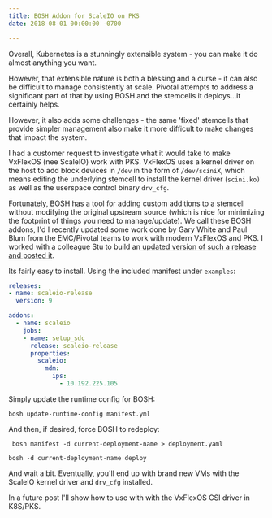 ```yaml
---
title: BOSH Addon for ScaleIO on PKS
date: 2018-08-01 00:00:00 -0700

---
```

Overall, Kubernetes is a stunningly extensible system - you can make it do almost anything you want.

However, that extensible nature is both a blessing and a curse - it can also be difficult to manage consistently at scale.  Pivotal attempts to address a significant part of that by using BOSH and the stemcells it deploys...it certainly helps.

However, it also adds some challenges - the same 'fixed' stemcells that provide simpler management also make it more difficult to make changes that impact the system.

I had a customer request to investigate what it would take to make VxFlexOS (nee ScaleIO) work with PKS.  VxFlexOS uses a kernel driver on the host to add block devices in `/dev` in the form of `/dev/sciniX`, which means editing the underlying stemcell to install the kernel driver (`scini.ko)` as well as the userspace control binary `drv_cfg`.

Fortunately, BOSH has a tool for adding custom additions to a stemcell without modifying the original upstream source (which is nice for minimizing the footprint of things you need to manage/update).   We call these BOSH addons, I'd I recently updated some work done by Gary White and Paul Blum from the EMC/Pivotal teams to work with modern VxFlexOS and PKS.  I worked with a colleague Stu to build an[ updated version of such a release and posted it]().

Its fairly easy to install.  Using the included manifest under `examples`:

```yaml
releases:
- name: scaleio-release
  version: 9

addons:
  - name: scaleio
    jobs:
    - name: setup_sdc
      release: scaleio-release
      properties:
        scaleio:
          mdm:
            ips: 
              - 10.192.225.105
```

Simply update the runtime config for BOSH:

`bosh update-runtime-config manifest.yml`

And then, if desired, force BOSH to redeploy:

` bosh manifest -d current-deployment-name > deployment.yaml`

`bosh -d current-deployment-name deploy`

And wait a bit.   Eventually, you'll end up with brand new VMs with the ScaleIO kernel driver and `drv_cfg` installed.

In a future post I'll show how to use with with the VxFlexOS CSI driver in K8S/PKS.